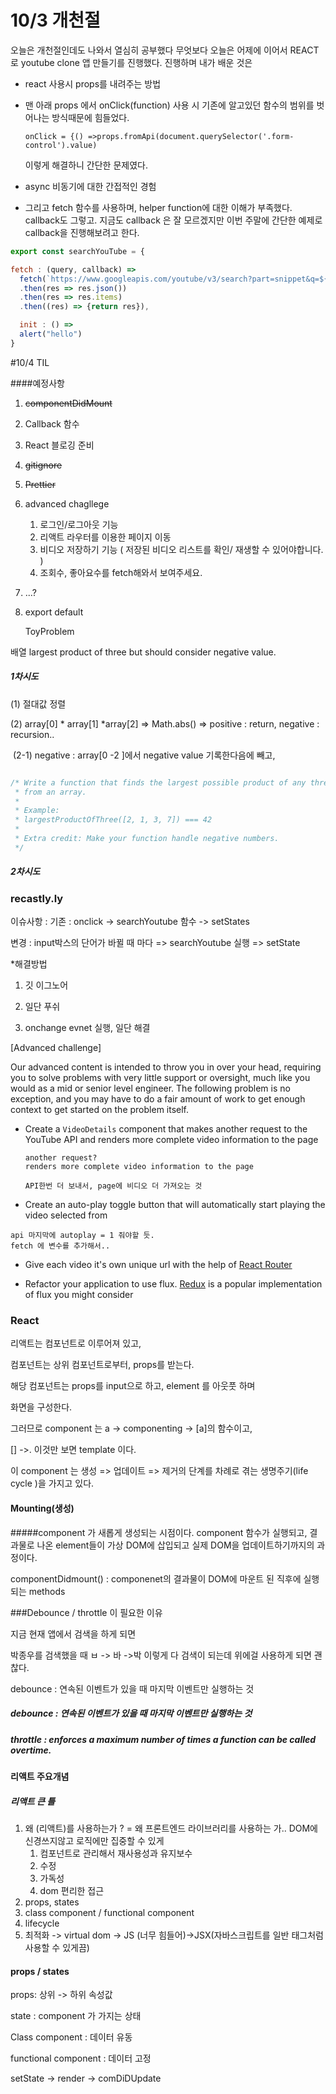 # 10/3 개천절 

오늘은 개천절인데도 나와서 열심히 공부했다 무엇보다 오늘은 어제에 이어서 REACT로 youtube clone 앱 만들기를 진행했다. 진행하며 내가 배운 것은 

- react 사용시 props를 내려주는 방법

- 맨 아래 props 에서 onClick(function) 사용 시 기존에 알고있던 함수의 범위를 벗어나는 방식때문에 힘들었다. 

  `onClick = {() =>props.fromApi(document.querySelector('.form-control').value)`

  이렇게 해결하니 간단한 문제였다.

- async 비동기에 대한 간접적인 경험

- 그리고 fetch 함수를 사용하며, helper function에 대한 이해가 부족했다. callback도 그렇고. 지금도 callback 은 잘 모르겠지만 이번 주말에 간단한 예제로 callback을 진행해보려고 한다.

```javascript
export const searchYouTube = {

fetch : (query, callback) => 
  fetch(`https://www.googleapis.com/youtube/v3/search?part=snippet&q=${query}&type=video&maxResults=5&key=AIzaSyCUSH2M2vxrFsjA1Q-b6joc0PEGj-VKirI`)
  .then(res => res.json())
  .then(res => res.items)
  .then((res) => {return res}),

  init : () =>
  alert("hello")
}
```





#10/4 TIL

####예정사항

1. ~~componentDidMount~~
2. Callback 함수
3. React 블로깅 준비
4. ~~gitignore~~

5. ~~Prettier~~

6. advanced chagllege

   1. 로그인/로그아웃 기능
   2. 리액트 라우터를 이용한 페이지 이동
   3. 비디오 저장하기 기능 ( 저장된 비디오 리스트를 확인/ 재생할 수 있어야합니다. )
   4. 조회수, 좋아요수를 fetch해와서 보여주세요.

7. ...?

8. export default

   

   

   

   ToyProblem

배열 largest product of three but should consider negative value.

##### 1차시도

(1) 절대값 정렬

(2) array[0] * array[1] *array[2] => Math.abs() => positive : return, negative : recursion..

​	(2-1) negative : array[0 -2 ]에서 negative value 기록한다음에 빼고, 

````javascript

/* Write a function that finds the largest possible product of any three numbers
 * from an array.
 * 
 * Example:
 * largestProductOfThree([2, 1, 3, 7]) === 42
 *
 * Extra credit: Make your function handle negative numbers.
 */


````

##### 2차시도



### recastly.ly

이슈사항 : 
기존 : onclick -> searchYoutube 함수 -> setStates

변경 : input박스의 단어가 바뀔 때 마다 => searchYoutube 실행 => setState

*해결방법

1. 깃 이그노어
2. 일단 푸쉬

3. onchange evnet 실행, 일단 해결



[Advanced challenge]

Our advanced content is intended to throw you in over your head, requiring you to solve problems with very little support or oversight, much like you would as a mid or senior level engineer. The following problem is no exception, and you may have to do a fair amount of work to get enough context to get started on the problem itself.

- Create a `VideoDetails` component that makes another request to the YouTube API and renders more complete video information to the page

  ````
  another request?
  renders more complete video information to the page
  
  API한번 더 보내서, page에 비디오 더 가져오는 것
  ````

  

- Create an auto-play toggle button that will automatically start playing the video selected from 

````
api 마지막에 autoplay = 1 줘야할 듯.
fetch 에 변수를 추가해서..
````



- Give each video it's own unique url with the help of [React Router](https://github.com/reactjs/react-router)





- Refactor your application to use flux. [Redux](https://redux.js.org/) is a popular implementation of flux you might consider





### React

리액트는 컴포넌트로 이루어져 있고, 

컴포넌트는 상위 컴포넌트로부터, props를 받는다.

해당 컴포넌트는 props를 input으로 하고, element 를 아웃풋 하며

화면을 구성한다.

그러므로 component 는 a -> componenting -> [a]의 함수이고,

[] ->. 이것만 보면 template 이다.



이 component 는 생성 => 업데이트 => 제거의 단계를 차례로 겪는 생명주기(life cycle )을 가지고 있다.

#### Mounting(생성) 

#####component 가 새롭게 생성되는 시점이다. component 함수가 실행되고, 결과물로 나온 element들이 가상 DOM에 삽입되고 실제 DOM을 업데이트하기까지의 과정이다.

componentDidmount() : componenet의 결과물이 DOM에 마운트 된 직후에 실행되는 methods



###Debounce / throttle 이 필요한 이유

지금 현재 앱에서 검색을 하게 되면

박종우를 검색했을 때 ㅂ -> 바 ->박 이렇게 다 검색이 되는데 위에걸 사용하게 되면 괜찮다.

debounce : 연속된 이벤트가 있을 때 마지막 이벤트만 실행하는 것

##### debounce : 연속된 이벤트가 있을 때 마지막 이벤트만 실행하는 것

##### throttle : enforces a maximum number of times a function can be called overtime. 





#### 리액트 주요개념

##### 리액트 큰 틀

1. 왜 (리액트)를 사용하는가 ? =
    왜 프론트엔드 라이브러리를 사용하는 가..
   DOM에 신경쓰지않고 로직에만 집중할 수 있게
   1. 컴포넌트로 관리해서 재사용성과 유지보수
   2. 수정
   3. 가독성
   4. dom 편리한 접근
2. props, states
3. class component / functional component 
4. lifecycle
5. 최적화 -> virtual dom -> JS (너무 힘들어)->JSX(자바스크립트를 일반 태그처럼 사용할 수 있게끔)

#### props / states

props: 상위 -> 하위 속성값

state : component 가 가지는 상태



Class component : 데이터 유동

functional component : 데이터 고정



setState -> render -> comDiDUpdate

